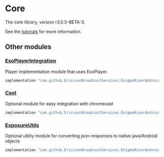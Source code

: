 # Core

The core library, version r3.0.5-BETA-3.

See the [tutorials](tutorials/index.md) for more information.

## Other modules

### [ExoPlayerIntegration](https://github.com/EricssonBroadcastServices/EnigmaRiverAndroidExoPlayerIntegration/tree/r3.0.5-BETA-3)

<p>Player implementation module that uses ExoPlayer.</p>

```gradle
implementation "com.github.EricssonBroadcastServices.EnigmaRiverAndroid:exoplayerintegration:r3.0.5-BETA-3"
```

### [Cast](https://github.com/EricssonBroadcastServices/EnigmaRiverAndroidCast/tree/r3.0.5-BETA-3)

<p>Optional module for easy integration with chromecast</p>

```gradle
implementation "com.github.EricssonBroadcastServices.EnigmaRiverAndroid:cast:r3.0.5-BETA-3"
```

### [ExposureUtils](https://github.com/EricssonBroadcastServices/EnigmaRiverAndroidExposureUtils/tree/r3.0.5-BETA-3)

<p>Optional utility module for converting json-responses to native java/Android objects</p>

```gradle
implementation "com.github.EricssonBroadcastServices.EnigmaRiverAndroid:exposureUtils:r3.0.5-BETA-3"
```